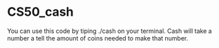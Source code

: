 # CS50_cash
You can use this code by tiping ./cash on your terminal. Cash will take a number a tell the amount of coins needed to make that number.
